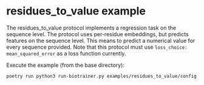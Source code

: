 # residues_to_value example

The residues_to_value protocol implements a regression task on the sequence level. 
The protocol uses per-residue embeddings, but predicts features on the sequence level. This means to predict
a numerical value for every sequence provided. Note that this protocol must use 
`loss_choice: mean_squared_error` as a loss function currently.

Execute the example (from the base directory):
```bash
poetry run python3 run-biotrainer.py examples/residues_to_value/config.yml
```
